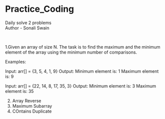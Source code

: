 # Practice_Coding
Daily solve 2 problems
<br>
Author - Sonali Swain

<br>

1.Given an array of size N. The task is to find the maximum and the minimum element of the array using the minimum number of comparisons.

Examples:

Input: arr[] = {3, 5, 4, 1, 9}
Output: Minimum element is: 1
              Maximum element is: 9


Input: arr[] = {22, 14, 8, 17, 35, 3}
Output:  Minimum element is: 3
              Maximum element is: 35
              <br>
              
2. Array Reverse
3. Maximum Subarray
4. COntains Duplicate
